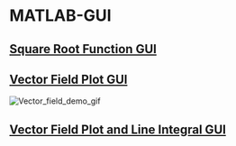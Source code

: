 # MATLAB-GUI

## [Square Root Function GUI](./square_root_function/)

## [Vector Field Plot GUI](./vector_field_plot/)

![Vector_field_demo_gif](https://github.com/Ai4Math/MATLAB-GUI/assets/114793725/1a664f2f-7337-4585-86d0-f0de98aaad34)

## [Vector Field Plot and Line Integral GUI](./line_integral/)
